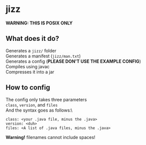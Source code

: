 # jizz
**WARNING: THIS IS POSIX ONLY**
## What does it do?
Generates a `jizz/` folder\
Generates a manifest (`jizz/man.txt`)\
Generates a config (**PLEASE DON'T USE THE EXAMPLE CONFIG**)\
Compiles using javac\
Compresses it into a jar
## How to config
The config only takes three parameters\
`class`, `version`, and `files`\
And the syntax goes as follows:\
```
class: <your .java file, minus the .java>
version: <duh>
files: <A list of .java files, minus the .java>
```

**Warning!** filenames cannot include spaces!
